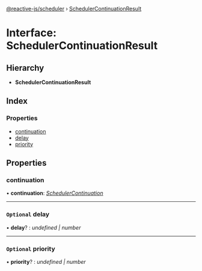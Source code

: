 [@reactive-js/scheduler](../README.md) › [SchedulerContinuationResult](schedulercontinuationresult.md)

# Interface: SchedulerContinuationResult

## Hierarchy

* **SchedulerContinuationResult**

## Index

### Properties

* [continuation](schedulercontinuationresult.md#continuation)
* [delay](schedulercontinuationresult.md#optional-delay)
* [priority](schedulercontinuationresult.md#optional-priority)

## Properties

###  continuation

• **continuation**: *[SchedulerContinuation](schedulercontinuation.md)*

___

### `Optional` delay

• **delay**? : *undefined | number*

___

### `Optional` priority

• **priority**? : *undefined | number*

